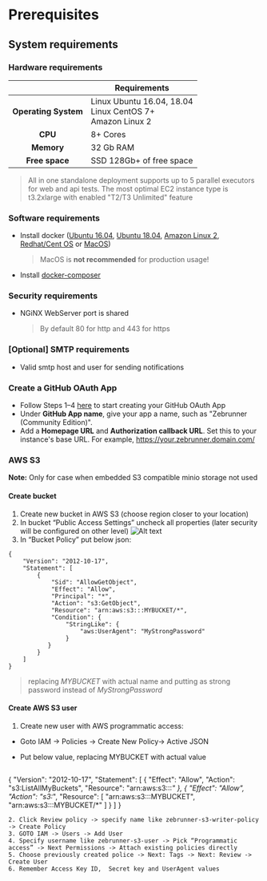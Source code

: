 #  Prerequisites

## System requirements 

### Hardware requirements

|                         	| Requirements                                                     	|
|:-----------------------:	|------------------------------------------------------------------	|
| <b>Operating System</b> 	| Linux Ubuntu 16.04, 18.04<br> Linux CentOS 7+<br> Amazon Linux 2 	|
| <b>       CPU      </b> 	| 8+ Cores                                                         	|
| <b>      Memory    </b> 	| 32 Gb RAM                                                        	|
| <b>    Free space  </b> 	| SSD 128Gb+ of free space                                         	|

> All in one standalone deployment supports up to 5 parallel executors for web and api tests. The most optimal EC2 instance type is t3.2xlarge with enabled "T2/T3 Unlimited" feature

### Software requirements

* Install docker ([Ubuntu 16.04](https://www.digitalocean.com/community/tutorials/how-to-install-and-use-docker-on-ubuntu-16-04), [Ubuntu 18.04](https://www.digitalocean.com/community/tutorials/how-to-install-and-use-docker-on-ubuntu-18-04), [Amazon Linux 2](https://docs.aws.amazon.com/AmazonECS/latest/developerguide/docker-basics.html), [Redhat/Cent OS](https://www.cyberciti.biz/faq/install-use-setup-docker-on-rhel7-centos7-linux/) or [MacOS](https://pilsniak.com/how-to-install-docker-on-mac-os-using-brew/))
  > MacOS is <b>not recommended</b> for production usage!
  
* Install [docker-composer](https://docs.docker.com/compose/install/#install-compose)

### Security requirements

* NGiNX WebServer port is shared
  > By default 80 for http and 443 for https
  
### [Optional] SMTP requirements

* Valid smtp host and user for sending notifications

### Create a GitHub OAuth App

* Follow Steps 1–4 [here](https://developer.github.com/apps/building-oauth-apps/creating-an-oauth-app/) to start creating your GitHub OAuth App
* Under **GitHub App name**, give your app a name, such as "Zebrunner (Community Edition)".
* Add a **Homepage URL** and **Authorization callback URL**. Set this to your instance's base URL. For example, https://your.zebrunner.domain.com/

### AWS S3

**Note:**
Only for case when embedded S3 compatible minio storage not used

#### Create bucket 

1. Create new bucket in AWS S3 (choose region closer to your location)
2. In bucket “Public Access Settings” uncheck all properties (later security will be configured on other level)
![Alt text](https://github.com/zebrunner/zebrunner/blob/master/docs/img/s3.png?raw=true "AWS S3 Bucket")
3. In “Bucket Policy” put below json:
```
{
    "Version": "2012-10-17",
    "Statement": [
        {
            "Sid": "AllowGetObject",
            "Effect": "Allow",
            "Principal": "*",
            "Action": "s3:GetObject",
            "Resource": "arn:aws:s3:::MYBUCKET/*",
            "Condition": {
                "StringLike": {
                    "aws:UserAgent": "MyStrongPassword"
                }
           }
        }
    ]
}
```
   > replacing _MYBUCKET_ with actual name and putting as strong password instead of _MyStrongPassword_
  
#### Create AWS S3 user
 
1. Create new user with AWS programmatic access:
* Goto IAM -> Policies -> Create New Policy-> Active JSON
* Put below value, replacing MYBUCKET with actual value

   ```
{
    "Version": "2012-10-17",
    "Statement": [
        {
            "Effect": "Allow",
            "Action": "s3:ListAllMyBuckets",
            "Resource": "arn:aws:s3:::*"
        },
        {
            "Effect": "Allow",
            "Action": "s3:*",
            "Resource": [
                "arn:aws:s3:::MYBUCKET",
                "arn:aws:s3:::MYBUCKET/*"
            ]
        }
    ]
}
   ```
2. Click Review policy -> specify name like zebrunner-s3-writer-policy -> Create Policy
3. GOTO IAM -> Users -> Add User
4. Specify username like zebrunner-s3-user -> Pick “Programmatic access” -> Next Permissions -> Attach existing policies directly
5. Choose previously created police -> Next: Tags -> Next: Review -> Create User
6. Remember Access Key ID,  Secret key and UserAgent values
